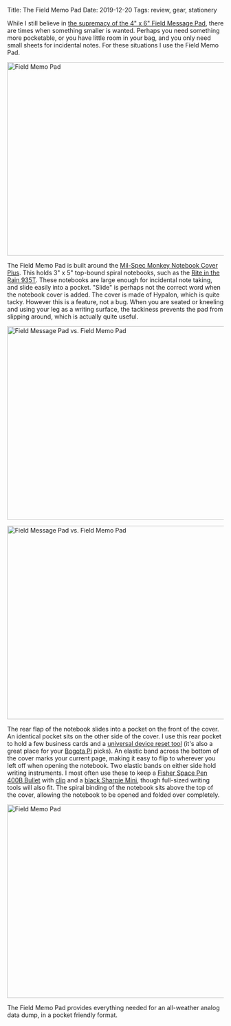Title: The Field Memo Pad
Date: 2019-12-20
Tags: review, gear, stationery

While I still believe in [the supremacy of the 4" x 6" Field Message Pad](/2012/11/field-message-pad/), there are times when something smaller is wanted. Perhaps you need something more pocketable, or you have little room in your bag, and you only need small sheets for incidental notes. For these situations I use the Field Memo Pad.

<a href="https://www.flickr.com/photos/pigmonkey/49251297391/in/dateposted/" title="Field Memo Pad"><img src="https://live.staticflickr.com/65535/49251297391_241692ddd9_c.jpg" width="800" height="450" alt="Field Memo Pad"></a>

The Field Memo Pad is built around the [Mil-Spec Monkey Notebook Cover Plus](https://milspecmonkey.com/store/field-supplies/546-msm-notebook-cover-plus.html?search_query=notebook+cover&results=5). This holds 3" x 5" top-bound spiral notebooks, such as the [Rite in the Rain 935T](https://www.riteintherain.com/top-spiral-universal-tan-3x-5). These notebooks are large enough for incidental note taking, and slide easily into a pocket. "Slide" is perhaps not the correct word when the notebook cover is added. The cover is made of Hypalon, which is quite tacky. However this is a feature, not a bug. When you are seated or kneeling and using your leg as a writing surface, the tackiness prevents the pad from slipping around, which is actually quite useful.

<a href="https://www.flickr.com/photos/pigmonkey/49251298126/in/dateposted/" title="Field Message Pad vs. Field Memo Pad"><img src="https://live.staticflickr.com/65535/49251298126_b9428aa821_c.jpg" width="800" height="450" alt="Field Message Pad vs. Field Memo Pad"></a>

<a href="https://www.flickr.com/photos/pigmonkey/49251502502/in/dateposted/" title="Field Message Pad vs. Field Memo Pad"><img src="https://live.staticflickr.com/65535/49251502502_ca5ac9df83_c.jpg" width="800" height="450" alt="Field Message Pad vs. Field Memo Pad"></a>

The rear flap of the notebook slides into a pocket on the front of the cover. An identical pocket sits on the other side of the cover. I use this rear pocket to hold a few business cards and a [universal device reset tool](https://en.wikipedia.org/wiki/Paper_clip) (it's also a great place for your [Bogota Pi](/2018/11/bogota-pi/) picks). An elastic band across the bottom of the cover marks your current page, making it easy to flip to wherever you left off when opening the notebook. Two elastic bands on either side hold writing instruments. I most often use these to keep a [Fisher Space Pen 400B Bullet](https://www.spacepen.com/400B.aspx) with [clip](https://www.spacepen.com/blackbulletpenclip.aspx) and a [black Sharpie Mini](https://www.sharpie.com/markers/classic/mini/SHMiniAquaFine), though full-sized writing tools will also fit. The spiral binding of the notebook sits above the top of the cover, allowing the notebook to be opened and folded over completely.

<a href="https://www.flickr.com/photos/pigmonkey/49251296016/in/dateposted/" title="Field Memo Pad"><img src="https://live.staticflickr.com/65535/49251296016_cba4d00422_c.jpg" width="800" height="450" alt="Field Memo Pad"></a>

The Field Memo Pad provides everything needed for an all-weather analog data dump, in a pocket friendly format.
